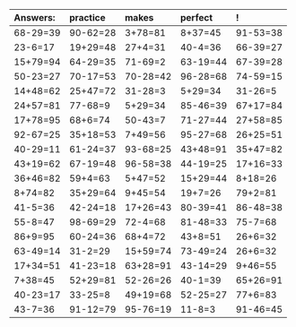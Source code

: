 | Answers: | practice | makes | perfect | ! |
| :--- | :--- | :--- | :--- | :--- |
| 68-29=39 | 90-62=28 | 3+78=81 | 8+37=45 | 91-53=38 | 
| 23-6=17 | 19+29=48 | 27+4=31 | 40-4=36 | 66-39=27 | 
| 15+79=94 | 64-29=35 | 71-69=2 | 63-19=44 | 67-39=28 | 
| 50-23=27 | 70-17=53 | 70-28=42 | 96-28=68 | 74-59=15 | 
| 14+48=62 | 25+47=72 | 31-28=3 | 5+29=34 | 31-26=5 | 
| 24+57=81 | 77-68=9 | 5+29=34 | 85-46=39 | 67+17=84 | 
| 17+78=95 | 68+6=74 | 50-43=7 | 71-27=44 | 27+58=85 | 
| 92-67=25 | 35+18=53 | 7+49=56 | 95-27=68 | 26+25=51 | 
| 40-29=11 | 61-24=37 | 93-68=25 | 43+48=91 | 35+47=82 | 
| 43+19=62 | 67-19=48 | 96-58=38 | 44-19=25 | 17+16=33 | 
| 36+46=82 | 59+4=63 | 5+47=52 | 15+29=44 | 8+18=26 | 
| 8+74=82 | 35+29=64 | 9+45=54 | 19+7=26 | 79+2=81 | 
| 41-5=36 | 42-24=18 | 17+26=43 | 80-39=41 | 86-48=38 | 
| 55-8=47 | 98-69=29 | 72-4=68 | 81-48=33 | 75-7=68 | 
| 86+9=95 | 60-24=36 | 68+4=72 | 43+8=51 | 26+6=32 | 
| 63-49=14 | 31-2=29 | 15+59=74 | 73-49=24 | 26+6=32 | 
| 17+34=51 | 41-23=18 | 63+28=91 | 43-14=29 | 9+46=55 | 
| 7+38=45 | 52+29=81 | 52-26=26 | 40-1=39 | 65+26=91 | 
| 40-23=17 | 33-25=8 | 49+19=68 | 52-25=27 | 77+6=83 | 
| 43-7=36 | 91-12=79 | 95-76=19 | 11-8=3 | 91-46=45 | 
